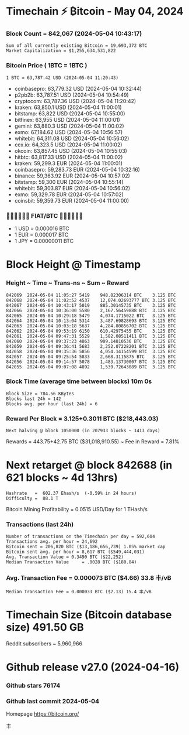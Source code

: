 # Timechain ⚡ ₿itcoin - May 04, 2024
### Block Count = 842,067 (2024-05-04 10:43:17)
    Sum of all currently existing Bitcoin = 19,693,372 BTC
    Market Capitalization = $1,255,634,531,822
### Bitcoin Price ( 1BTC = 1BTC )
	1 BTC = 63,787.42 USD (2024-05-04 11:20:43)
- coinbasepro: 63,779.32 USD (2024-05-04 10:32:44)
- p2pb2b: 63,787.51 USD (2024-05-04 10:54:49)
- cryptocom: 63,787.36 USD (2024-05-04 11:20:42)
- kraken: 63,850.1 USD (2024-05-04 11:00:01)
- bitstamp: 63,822 USD (2024-05-04 10:55:00)
- bitfinex: 63,955 USD (2024-05-04 11:00:01)
- gemini: 63,880.3 USD (2024-05-04 11:00:02)
- exmo: 67,184.62 USD (2024-05-04 10:56:57)
- whitebit: 64,311.08 USD (2024-05-04 10:56:02)
- cex.io: 64,323.5 USD (2024-05-04 11:00:02)
- okcoin: 63,857.45 USD (2024-05-04 10:55:03)
- hitbtc: 63,817.33 USD (2024-05-04 11:00:02)
- kraken: 59,299.3 EUR (2024-05-04 11:00:01)
- coinbasepro: 59,283.73 EUR (2024-05-04 10:32:16)
- binance: 59,363.92 EUR (2024-05-04 10:57:02)
- bitstamp: 59,300 EUR (2024-05-04 10:55:14)
- whitebit: 59,303.87 EUR (2024-05-04 10:56:02)
- exmo: 59,329.78 EUR (2024-05-04 10:57:02)
- coinsbit: 59,359.73 EUR (2024-05-04 11:00:00)
### 💱💶💵💷💴💱 FIAT/BTC 💱💴💷💵💶💱
- 1 USD = 0.000016 BTC
- 1 EUR = 0.000017 BTC
- 1 JPY = 0.00000011 BTC

# Block Height @ Timestamp
### Height ~ Time ~ Trans-ns ~ Sum ~ Reward
    842069	2024-05-04 11:05:27	5419	948.82306314 BTC	3.125 BTC
    842068	2024-05-04 11:02:52	4537	12,074.02693777 BTC	3.125 BTC
    842067	2024-05-04 10:43:17	5019	885.30145735 BTC	3.125 BTC
    842066	2024-05-04 10:36:00	5580	2,167.56459888 BTC	3.125 BTC
    842065	2024-05-04 10:29:18	5479	4,074.1715022 BTC	3.125 BTC
    842064	2024-05-04 10:13:04	5314	3,487.69828693 BTC	3.125 BTC
    842063	2024-05-04 10:03:18	5637	4,284.80856702 BTC	3.125 BTC
    842062	2024-05-04 09:53:19	6150	610.42975455 BTC	3.125 BTC
    842061	2024-05-04 09:47:31	5529	1,582.08511411 BTC	3.125 BTC
    842060	2024-05-04 09:37:23	4863	909.14810536 BTC	3.125 BTC
    842059	2024-05-04 09:36:41	5683	2,252.07228201 BTC	3.125 BTC
    842058	2024-05-04 09:35:36	5856	4,054.14154599 BTC	3.125 BTC
    842057	2024-05-04 09:25:54	5833	2,668.3115875 BTC	3.125 BTC
    842056	2024-05-04 09:14:57	5078	1,483.13730007 BTC	3.125 BTC
    842055	2024-05-04 09:07:08	4892	1,539.72643089 BTC	3.125 BTC
### Block Time (average time between blocks)	10m 0s
    Block Size = 784.56 KBytes
    Blocks last 24h = 142
    Blocks avg. per hour (last 24h) = 6
### Reward Per Block = 3.125+0.3011 BTC ($218,443.03) 
    Next halving @ block 1050000 (in 207933 blocks ~ 1413 days)

Rewards = 443.75+42.75 BTC ($31,018,910.55) ~ Fee in Reward = 7.81%
# Next retarget @ block 842688 (in 621 blocks ~ 4d 13hrs)
    Hashrate   =  602.37 Ehash/s  (-0.59% in 24 hours)
    Difficulty =  88.1 T 
Bitcoin Mining Profitability = 0.0515 USD/Day for 1 THash/s
### Transactions (last 24h)
    Number of transactions on the Timechain per day = 592,604
    Transactions avg. per hour = 24,692
    Bitcoin sent = 206,820 BTC ($13,186,656,739) 1.05% market cap
    Bitcoin sent avg. per hour = 8,617 BTC ($549,444,031)
    Avg. Transaction Value = 0.3490 BTC ($22,252)
    Median Transaction Value	 = .0028 BTC ($180.84)
### Avg. Transaction Fee = 0.000073 BTC ($4.66) 33.8 丰/vB
    Median Transaction Fee = 0.000033 BTC ($2.13) 15.4 丰/vB
# Timechain Size (Bitcoin database size)	491.50 GB
Reddit subscribers ~ 5,960,966
# Github release	v27.0 (2024-04-16)
### Github stars	76174
### Github last commit	2024-05-04

Homepage	https://bitcoin.org/

丰
